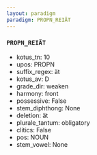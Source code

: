 ```yaml
---
layout: paradigm
paradigm: PROPN_REIÄT
---
```

### ` PROPN_REIÄT `


* kotus_tn: 10
* upos: PROPN
* suffix_regex: ät
* kotus_av: D
* grade_dir: weaken
* harmony: front
* possessive: False
* stem_diphthong: None
* deletion: ät
* plurale_tantum: obligatory
* clitics: False
* pos: NOUN
* stem_vowel: None
